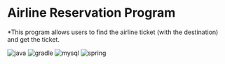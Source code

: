 # Airline Reservation Program
*This program allows users to find the airline ticket (with the destination) and get the ticket.

![java](https://img.shields.io/badge/Java-ED8B00?style=for-the-badge&logo=openjdk&logoColor=white)
![gradle](https://img.shields.io/badge/Gradle-02303A.svg?style=for-the-badge&logo=Gradle&logoColor=white)
![mysql]([https://img.shields.io/badge/HTML-239120?style=for-the-badge&logo=html5&logoColor=white)
![spring](https://img.shields.io/badge/Spring-6DB33F?style=for-the-badge&logo=spring&logoColor=white)

